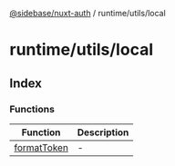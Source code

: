 [@sidebase/nuxt-auth](../../../index.md) / runtime/utils/local

# runtime/utils/local

## Index

### Functions

| Function | Description |
| ------ | ------ |
| [formatToken](functions/formatToken.md) | - |
